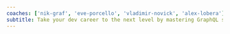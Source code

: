 ```yaml
---
coaches: ['nik-graf', 'eve-porcello', 'vladimir-novick', 'alex-lobera']
subtitle: Take your dev career to the next level by mastering GraphQL server-side - with this remote training without cutting into valuable work-days!
---
```

